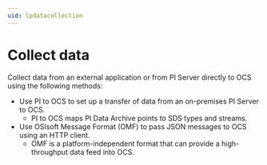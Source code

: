 ```yaml
---
uid: lpdatacollection
---
```


# Collect data

Collect data from an external application or from PI Server directly to OCS using the following methods:

* Use PI to OCS to set up a transfer of data from an on-premises PI Server to OCS. 
   * PI to OCS maps PI Data Archive points to SDS types and streams.
* Use OSIsoft Message Format (OMF) to pass JSON messages to OCS using an HTTP client. 
   * OMF is a platform-independent format that can provide a high-throughput data feed into OCS. 
